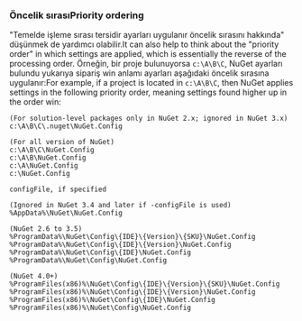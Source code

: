 ### <a name="priority-ordering"></a><span data-ttu-id="3d6c2-101">Öncelik sırası</span><span class="sxs-lookup"><span data-stu-id="3d6c2-101">Priority ordering</span></span>

<span data-ttu-id="3d6c2-102">"Temelde işleme sırası tersidir ayarları uygulanır öncelik sırasını hakkında" düşünmek de yardımcı olabilir.</span><span class="sxs-lookup"><span data-stu-id="3d6c2-102">It can also help to think about the "priority order" in which settings are applied, which is essentially the reverse of the processing order.</span></span> <span data-ttu-id="3d6c2-103">Örneğin, bir proje bulunuyorsa `c:\A\B\C`, NuGet ayarları bulundu yukarıya sipariş win anlamı ayarları aşağıdaki öncelik sırasına uygulanır:</span><span class="sxs-lookup"><span data-stu-id="3d6c2-103">For example, if a project is located in `c:\A\B\C`, then NuGet applies settings in the following priority order, meaning settings found higher up in the order win:</span></span>

    (For solution-level packages only in NuGet 2.x; ignored in NuGet 3.x)
    c:\A\B\C\.nuget\NuGet.Config

    (For all version of NuGet)
    c:\A\B\C\NuGet.Config
    c:\A\B\NuGet.Config
    c:\A\NuGet.Config
    c:\NuGet.Config

    configFile, if specified

    (Ignored in NuGet 3.4 and later if -configFile is used)
    %AppData%\NuGet\NuGet.Config

    (NuGet 2.6 to 3.5)
    %ProgramData%\NuGet\Config\{IDE}\{Version}\{SKU}\NuGet.Config
    %ProgramData%\NuGet\Config\{IDE}\{Version}\NuGet.Config
    %ProgramData%\NuGet\Config\{IDE}\NuGet.Config
    %ProgramData%\NuGet\Config\NuGet.Config

    (NuGet 4.0+)
    %ProgramFiles(x86)%\NuGet\Config\{IDE}\{Version}\{SKU}\NuGet.Config
    %ProgramFiles(x86)%\NuGet\Config\{IDE}\{Version}\NuGet.Config
    %ProgramFiles(x86)%\NuGet\Config\{IDE}\NuGet.Config
    %ProgramFiles(x86)%\NuGet\Config\NuGet.Config